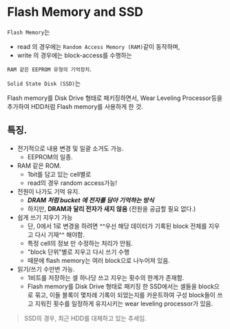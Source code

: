 # Flash Memory and SSD

`Flash Memory`는

* read 의 경우에는 `Random Access Memory (RAM)`같이 동작하며,  
* write 의 경우에는 block-access를 수행하는  

`RAM 같은 EEPROM 유형의 기억장치`.

`Solid State Disk (SSD)`는 

Flash memory를 Disk Drive 형태로 패키징하면서, Wear Leveling Processor등을 추가하여 HDD처럼 Flash memory를 사용하게 한 것.


## 특징.
* 전기적으로 내용 변경 및 일괄 소거도 가능.
    * EEPROM의 일종.
* RAM 같은 ROM.
    * 1bit를 담고 있는 cell별로
    * read의 경우 random access가능!
* 전원이 나가도 기억 유지.
    * ***DRAM 처럼 bucket 에 전자를 담아 기억하는 방식*** 
    * 하지만, **DRAM과 달리 전자가 새지 않음** (전원을 공급할 필요 없다.)
* 쉽게 쓰기 지우기 가능
    * 단, 0에서 1로 변경을 하려면 ^^우선 해당 데이터가 기록된 block 전체를 지우고 다시 기재^^ 해야함.
    * 특정 cell의 정보 만 수정하는 처리가 안됨. 
    * "block 단위"별로 지우고 다시 쓰기 수행
    * 때문에 flash memory는 여러 block으로 나누어져 있음.
* 읽기/쓰기 수만번 가능.
    * 1비트를 저장하는 셀 하나당 쓰고 지우는 횟수의 한계가 존재함.
    * Flash memory를 Disk Drive 형태로 패키징 한 SSD에서는 셀들을 block으로 묶고, 이들 블록이 몇차례 기록이 되었는지를 카운트하여 구성 block들이 쓰고 지워진 횟수를 일정하게 유지시키는 wear leveling processor가 있음.

> SSD의 경우, 최근 HDD를 대체하고 있는 추세임.